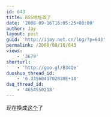 ```yaml
---
id: 643
title: RSS地址改了
date: '2008-09-16T16:05:25+08:00'
author: Jay
layout: post
guid: 'http://ijay.net.cn/log/?p=643'
permalink: /2008/09/16/643
views:
    - '3679'
shorturl:
    - 'http://goo.gl/B34Qe'
duoshuo_thread_id:
    - '6.3356041702838E+18'
dsq_thread_id:
    - '4654550218'
---
```


现在换成<a href="http://feed.feedsky.com/mustang" target="_blank">这个</a>了